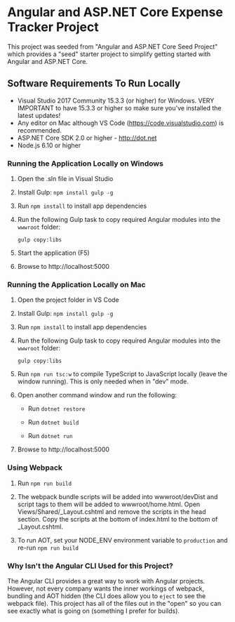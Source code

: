 # Angular and ASP.NET Core Expense Tracker Project


This project was seeded from "Angular and ASP.NET Core Seed Project" which provides a "seed" starter project to simplify getting started with
Angular and ASP.NET Core.


## Software Requirements To Run Locally

* Visual Studio 2017 Community 15.3.3 (or higher) for Windows. VERY IMPORTANT to have 15.3.3 or higher so make sure you've installed the latest updates!
* Any editor on Mac although VS Code (https://code.visualstudio.com) is recommended.
* ASP.NET Core SDK 2.0 or higher - http://dot.net 
* Node.js 6.10 or higher

### Running the Application Locally on Windows

1. Open the .sln file in Visual Studio

1. Install Gulp: `npm install gulp -g`

1. Run `npm install` to install app dependencies

1. Run the following Gulp task to copy required Angular modules into the `wwwroot` folder: 

    `gulp copy:libs`

1. Start the application (F5)

1. Browse to http://localhost:5000

### Running the Application Locally on Mac

1. Open the project folder in VS Code

1. Install Gulp: `npm install gulp -g`

1. Run `npm install` to install app dependencies

1. Run the following Gulp task to copy required Angular modules into the `wwwroot` folder: 

    `gulp copy:libs`

1. Run `npm run tsc:w` to compile TypeScript to JavaScript locally (leave the window running). This is only needed when in "dev" mode.

1. Open another command window and run the following:

    * Run `dotnet restore`

    * Run `dotnet build`

    * Run `dotnet run`

1. Browse to http://localhost:5000

### Using Webpack 

1. Run `npm run build`

1. The webpack bundle scripts will be added into wwwroot/devDist and script tags to them will be added to wwwroot/home.html. Open Views/Shared/_Layout.cshtml and remove the scripts in the head section. Copy the scripts at the bottom of index.html to the bottom of _Layout.cshtml.

1. To run AOT, set your NODE_ENV environment variable to `production` and re-run `npm run build`

### Why Isn't the Angular CLI Used for this Project?

The Angular CLI provides a great way to work with Angular projects. However, not every company 
wants the inner workings of webpack, bundling and AOT hidden (the CLI does allow you to `eject` to see the webpack file). This project has all of the files out in the "open" so you can see exactly what is going on (something I prefer for builds).
